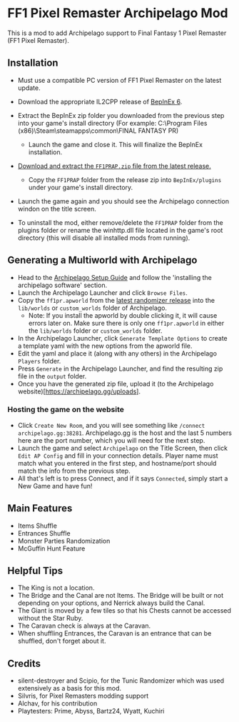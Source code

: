 ﻿# FF1 Pixel Remaster Archipelago Mod

This is a mod to add Archipelago support to Final Fantasy 1 Pixel Remaster (FF1 Pixel Remaster).

## Installation
- Must use a compatible PC version of FF1 Pixel Remaster on the latest update.

- Download the appropriate IL2CPP release of [BepInEx 6](https://github.com/BepInEx/BepInEx/releases/download/v6.0.0-pre.2/BepInEx-Unity.IL2CPP-win-x64-6.0.0-pre.2.zip).

- Extract the BepInEx zip folder you downloaded from the previous step into your game's install directory (For example: C:\Program Files (x86)\Steam\steamapps\common\FINAL FANTASY PR)
  - Launch the game and close it. This will finalize the BepInEx installation.
- [Download and extract the `FF1PRAP.zip` file from the latest release.](https://github.com/wildham0/FF1PRAP/releases/latest)
  - Copy the `FF1PRAP` folder from the release zip into `BepInEx/plugins` under your game's install directory.
- Launch the game again and you should see the Archipelago connection windon on the title screen.
- To uninstall the mod, either remove/delete the `FF1PRAP` folder from the plugins folder or rename the winhttp.dll file located in the game's root directory (this will disable all installed mods from running).


## Generating a Multiworld with Archipelago
- Head to the [Archipelago Setup Guide](https://archipelago.gg/tutorial/Archipelago/setup/en) and follow the 'installing the archipelago software' section.
- Launch the Archipelago Launcher and click `Browse Files`.
- Copy the `ff1pr.apworld` from the [latest randomizer release](https://github.com/wildham0/FF1PRAP/releases/latest) into the `lib/worlds` or `custom_worlds` folder of Archipelago.
  - Note: If you install the apworld by double clicking it, it will cause errors later on. Make sure there is only one `ff1pr.apworld` in either the `lib/worlds` folder or `custom_worlds` folder.
- In the Archipelago Launcher, click `Generate Template Options` to create a template yaml with the new options from the apworld file.
- Edit the yaml and place it (along with any others) in the Archipelago `Players` folder. 
- Press `Generate` in the Archipelago Launcher, and find the resulting zip file in the `output` folder.
- Once you have the generated zip file, upload it (to the Archipelago website)[https://archipelago.gg/uploads].


### Hosting the game on the website
- Click `Create New Room`, and you will see something like `/connect archipelago.gg:38281`. Archipelago.gg is the host and the last 5 numbers here are the port number, which you will need for the next step.
- Launch the game and select `Archipelago` on the Title Screen, then click `Edit AP Config` and fill in your connection details. Player name must match what you entered in the first step, and hostname/port should match the info from the previous step.
- All that's left is to press Connect, and if it says `Connected`, simply start a New Game and have fun!


## Main Features
- Items Shuffle
- Entrances Shuffle
- Monster Parties Randomization
- McGuffin Hunt Feature


## Helpful Tips
- The King is not a location.
- The Bridge and the Canal are not Items. The Bridge will be built or not depending on your options, and Nerrick always build the Canal.
- The Giant is moved by a few tiles so that his Chests cannot be accessed without the Star Ruby.
- The Caravan check is always at the Caravan.
- When shuffling Entrances, the Caravan is an entrance that can be shuffled, don't forget about it.


## Credits
- silent-destroyer and Scipio, for the Tunic Randomizer which was used extensively as a basis for this mod.
- Silvris, for Pixel Remasters modding support
- Alchav, for his contribution
- Playtesters: Prime, Abyss, Bartz24, Wyatt, Kuchiri